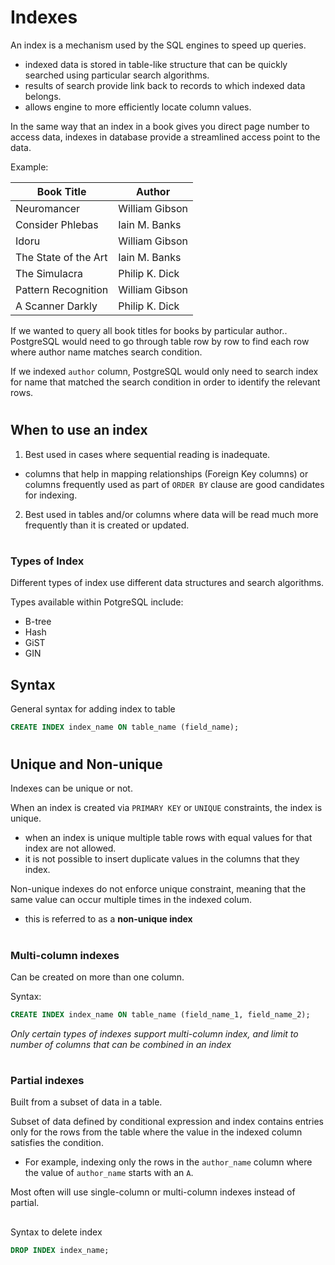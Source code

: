 # Indexes

An index is a mechanism used by the SQL engines to speed up queries. 
  - indexed data is stored in table-like structure that can be quickly searched using particular search algorithms. 
  - results of search provide link back to records to which indexed data belongs.
  - allows engine to more efficiently locate column values.

In the same way that an index in a book gives you direct page number to access data, indexes in database provide a streamlined access point to the data. 

Example:


| Book Title           | Author         |
|----------------------|----------------|
| Neuromancer          | William Gibson |
| Consider Phlebas     | Iain M. Banks  |
| Idoru                | William Gibson |
| The State of the Art | Iain M. Banks  |
| The Simulacra        | Philip K. Dick |
| Pattern Recognition  | William Gibson |
| A Scanner Darkly     | Philip K. Dick |

If we wanted to query all book titles for books by particular author.. PostgreSQL would need to go through table row by row to find each row where author name matches search condition. 

If we indexed `author` column, PostgreSQL would only need to search index for name that matched the search condition in order to identify the relevant rows. 

#

## When to use an index

1. Best used in cases where sequential reading is inadequate.
  - columns that help in mapping relationships (Foreign Key columns) or columns frequently used as part of `ORDER BY` clause are good candidates for indexing.

2. Best used in tables and/or columns where data will be read much more frequently than it is created or updated. 

#

### Types of Index

Different types of index use different data structures and search algorithms.

Types available within PotgreSQL include:
  - B-tree
  - Hash
  - GiST
  - GIN

##

## Syntax

General syntax for adding index to table 

```sql
CREATE INDEX index_name ON table_name (field_name);
```

#

## Unique and Non-unique

Indexes can be unique or not. 

When an index is created via `PRIMARY KEY` or `UNIQUE` constraints, the index is unique.
  - when an index is unique multiple table rows with equal values for that index are not allowed.
  - it is not possible to insert duplicate values in the columns that they index.

Non-unique indexes do not enforce unique constraint, meaning that the same value can occur multiple times in the indexed colum. 
  - this is referred to as a **non-unique index**

#

### Multi-column indexes

Can be created on more than one column. 

Syntax:

```sql
CREATE INDEX index_name ON table_name (field_name_1, field_name_2);
```

*Only certain types of indexes support multi-column index, and limit to number of columns that can be combined in an index* 

#

### Partial indexes

Built from a subset of data in a table. 

Subset of data defined by conditional expression and index contains entries only for the rows from the table where the value in the indexed column satisfies the condition. 
  - For example, indexing only the rows in the `author_name` column where the value of `author_name` starts with an `A`. 

Most often will use single-column or multi-column indexes instead of partial. 

##

Syntax to delete index

```sql
DROP INDEX index_name;
```

##
